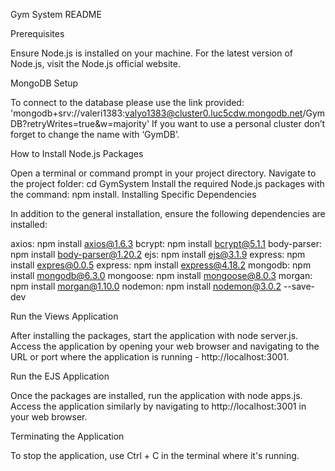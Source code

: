 Gym System README

Prerequisites

Ensure Node.js is installed on your machine.
For the latest version of Node.js, visit the Node.js official website.

MongoDB Setup

To connect to the database please use the link provided: 'mongodb+srv://valeri1383:valyo1383@cluster0.luc5cdw.mongodb.net/GymDB?retryWrites=true&w=majority'
If you want to use a personal cluster don’t forget to change the name with ‘GymDB’.

How to Install Node.js Packages

Open a terminal or command prompt in your project directory.
Navigate to the project folder: cd GymSystem
Install the required Node.js packages with the command: npm install.
Installing Specific Dependencies

In addition to the general installation, ensure the following dependencies are installed:

axios: npm install axios@1.6.3
bcrypt: npm install bcrypt@5.1.1
body-parser: npm install body-parser@1.20.2
ejs: npm install ejs@3.1.9
express: npm install expres@0.0.5 
express: npm install express@4.18.2
mongodb: npm install mongodb@6.3.0
mongoose: npm install mongoose@8.0.3
morgan: npm install morgan@1.10.0
nodemon: npm install nodemon@3.0.2 --save-dev

Run the Views Application

After installing the packages, start the application with node server.js.
Access the application by opening your web browser and navigating to the URL or port where the application is running - http://localhost:3001.

Run the EJS Application

Once the packages are installed, run the application with node apps.js.
Access the application similarly by navigating to http://localhost:3001 in your web browser.

Terminating the Application

To stop the application, use Ctrl + C in the terminal where it's running.


